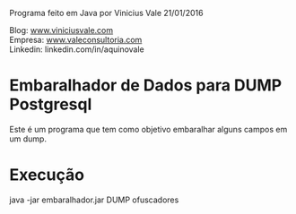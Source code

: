 Programa feito em Java por Vinicius Vale 21/01/2016

Blog: www.viniciusvale.com <br/> 
Empresa: www.valeconsultoria.com <br />
Linkedin: linkedin.com/in/aquinovale

# Embaralhador de Dados para DUMP Postgresql
Este é um programa que tem como objetivo embaralhar alguns campos em um dump.


# Execução
java -jar embaralhador.jar DUMP ofuscadores












